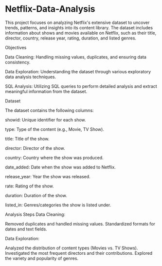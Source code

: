 # Netflix-Data-Analysis
This project focuses on analyzing Netflix's extensive dataset to uncover trends, patterns, and insights into its content library. The dataset includes information about shows and movies available on Netflix, such as their title, director, country, release year, rating, duration, and listed genres.

Objectives

Data Cleaning: Handling missing values, duplicates, and ensuring data consistency.

Data Exploration: Understanding the dataset through various exploratory data analysis techniques.

SQL Analysis: Utilizing SQL queries to perform detailed analysis and extract meaningful information from the dataset.



Dataset



The dataset contains the following columns:

showid: Unique identifier for each show.

type: Type of the content (e.g., Movie, TV Show).

title: Title of the show.

director: Director of the show.

country: Country where the show was produced.

date_added: Date when the show was added to Netflix.

release_year: Year the show was released.

rate: Rating of the show.

duration: Duration of the show.

listed_in: Genres/categories the show is listed under.

Analysis Steps
Data Cleaning:

Removed duplicates and handled missing values.
Standardized formats for dates and text fields.


Data Exploration:

Analyzed the distribution of content types (Movies vs. TV Shows).
Investigated the most frequent directors and their contributions.
Explored the variety and popularity of genres.



